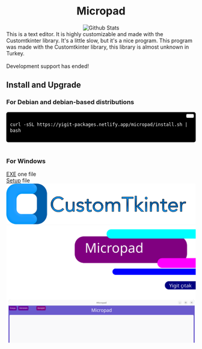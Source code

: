 
<div align="center">
  
  # Micropad
  
  <a>
    <img src="https://github.com/SabanGnc/SabanGnc/assets/139702707/cc75e47a-eda0-498f-bc38-1a9a3e6ea37c" alt="Github Stats" width="1200">
  </a>
<br>
</div>
This is a text editor. It is highly customizable and made with the Customtkinter library. It's a little slow, but it's a nice program. This program was made with the Customtkinter library, this library is almost unknown in Turkey.
<br>
<br>
Development support has ended!

## Install and Upgrade
### For Debian and debian-based distributions
<div style="background-color:#000; color:#fff; padding:10px; border-radius:5px; position:relative;">
  <button style="position:absolute; top:5px; right:5px; background-color:#fff; border:none; color:#000; padding:5px 10px; border-radius:3px;" onclick="navigator.clipboard.writeText('curl -sSL https://yigit-packages.netlify.app/micropad/install.sh | bash')"></button>
  <pre><code>curl -sSL https://yigit-packages.netlify.app/micropad/install.sh | bash</code></pre>
</div>
<br>

### For Windows
<a href="https://github.com/YigitC7/Micropad/releases/download/1.1/Micropad.exe">EXE</a> one file
<br>
<a href="https://github.com/YigitC7/Micropad/releases/download/1.1/Micropad-setup64.exe">Setup</a> file
<br>
[![CTk](img/ctk.png)](https://customtkinter.tomschimansky.com/)
<br>
![kapak](img/kapak.png)

